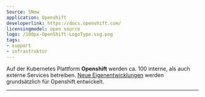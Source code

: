 ```yaml
---
Source: SNow
application: Openshift
developerlink: https://docs.openshift.com/
licensingmodel: open source
logo: /100px-OpenShift-LogoType.svg.png
tags:
- support
- infrastruktur
---
```

Auf der Kubernetes Plattform __Openshift__ werden ca. 100 interne, als auch externe Services betreiben.
[Neue Eigenentwicklungen](../publish) werden grundsätzlich für Openshift entwickelt.

---
